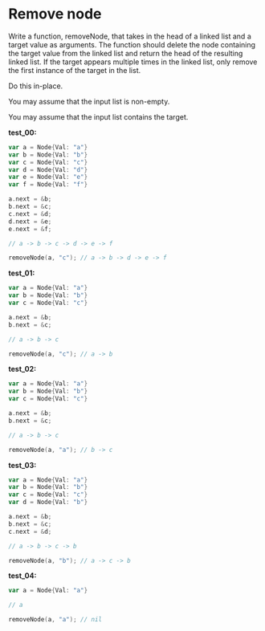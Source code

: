 # Remove node

Write a function, removeNode, that takes in the head of a linked list and a target value as arguments. The function should delete the node containing the target value from the linked list and return the head of the resulting linked list. If the target appears multiple times in the linked list, only remove the first instance of the target in the list.

Do this in-place.

You may assume that the input list is non-empty.

You may assume that the input list contains the target.

**test_00:**
```go
var a = Node{Val: "a"}
var b = Node{Val: "b"}
var c = Node{Val: "c"}
var d = Node{Val: "d"}
var e = Node{Val: "e"}
var f = Node{Val: "f"}

a.next = &b;
b.next = &c;
c.next = &d;
d.next = &e;
e.next = &f;

// a -> b -> c -> d -> e -> f

removeNode(a, "c"); // a -> b -> d -> e -> f
```
**test_01:**
```go
var a = Node{Val: "a"}
var b = Node{Val: "b"}
var c = Node{Val: "c"}

a.next = &b;
b.next = &c;

// a -> b -> c

removeNode(a, "c"); // a -> b
```
**test_02:**
```go
var a = Node{Val: "a"}
var b = Node{Val: "b"}
var c = Node{Val: "c"}

a.next = &b;
b.next = &c;

// a -> b -> c

removeNode(a, "a"); // b -> c
```
**test_03:**
```go
var a = Node{Val: "a"}
var b = Node{Val: "b"}
var c = Node{Val: "c"}
var d = Node{Val: "b"}

a.next = &b;
b.next = &c;
c.next = &d;

// a -> b -> c -> b

removeNode(a, "b"); // a -> c -> b
```
**test_04:**
```go
var a = Node{Val: "a"}

// a

removeNode(a, "a"); // nil
```